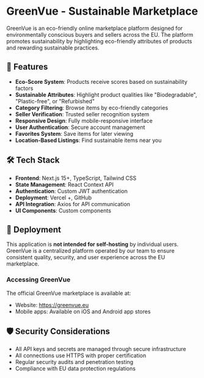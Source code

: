 # GreenVue - Sustainable Marketplace

GreenVue is an eco-friendly online marketplace platform designed for environmentally conscious buyers and sellers across the EU. The platform promotes sustainability by highlighting eco-friendly attributes of products and rewarding sustainable practices.

## 🌱 Features

- **Eco-Score System**: Products receive scores based on sustainability factors
- **Sustainable Attributes**: Highlight product qualities like "Biodegradable", "Plastic-free", or "Refurbished"
- **Category Filtering**: Browse items by eco-friendly categories
- **Seller Verification**: Trusted seller recognition system
- **Responsive Design**: Fully mobile-responsive interface
- **User Authentication**: Secure account management
- **Favorites System**: Save items for later viewing
- **Location-Based Listings**: Find sustainable items near you

## 🛠️ Tech Stack

- **Frontend**: Next.js 15+, TypeScript, Tailwind CSS
- **State Management**: React Context API
- **Authentication**: Custom JWT authentication
- **Deployment**: Vercel +, GitHub
- **API Integration**: Axios for API communication
- **UI Components**: Custom components

## 🚀 Deployment

This application is **not intended for self-hosting** by individual users. GreenVue is a centralized platform operated by our team to ensure consistent quality, security, and user experience across the EU marketplace.

### Accessing GreenVue

The official GreenVue marketplace is available at:

- Website: https://greenvue.eu
- Mobile apps: Available on iOS and Android app stores

## 🛡️ Security Considerations

- All API keys and secrets are managed through secure infrastructure
- All connections use HTTPS with proper certification
- Regular security audits and penetration testing
- Compliance with EU data protection regulations

